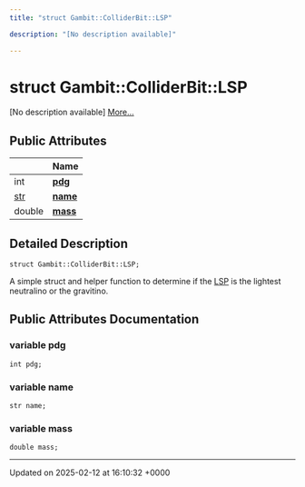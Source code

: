 ```yaml
---
title: "struct Gambit::ColliderBit::LSP"

description: "[No description available]"

---
```


# struct Gambit::ColliderBit::LSP



[No description available] [More...](#detailed-description)

## Public Attributes

|                | Name           |
| -------------- | -------------- |
| int | **[pdg](/documentation/code/classes/structgambit_1_1colliderbit_1_1lsp/#variable-pdg)**  |
| [str](/documentation/code/namespaces/namespacegambit/#typedef-str) | **[name](/documentation/code/classes/structgambit_1_1colliderbit_1_1lsp/#variable-name)**  |
| double | **[mass](/documentation/code/classes/structgambit_1_1colliderbit_1_1lsp/#variable-mass)**  |

## Detailed Description

```
struct Gambit::ColliderBit::LSP;
```


A simple struct and helper function to determine if the [LSP](/documentation/code/classes/structgambit_1_1colliderbit_1_1lsp/) is the lightest neutralino or the gravitino. 

## Public Attributes Documentation

### variable pdg

```
int pdg;
```


### variable name

```
str name;
```


### variable mass

```
double mass;
```


-------------------------------

Updated on 2025-02-12 at 16:10:32 +0000